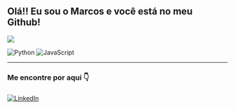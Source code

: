 ## Olá!! Eu sou o Marcos e você está no meu Github!

![](https://github-readme-stats.vercel.app/api?username=marcospontesjunior&theme=omni&hide_border=false&include_all_commits=false&count_private=true)<br/>

![Python](https://img.shields.io/badge/python-3670A0?style=flat&logo=python&logoColor=ffdd54) ![JavaScript](https://img.shields.io/badge/javascript-%23323330.svg?style=flat&logo=javascript&logoColor=%23F7DF1E)

---
### Me encontre por aqui 👇
###

[![LinkedIn](https://img.shields.io/badge/LinkedIn-%230077B5.svg?logo=linkedin&logoColor=white)](https://linkedin.com/in/marcospontesjunior)



